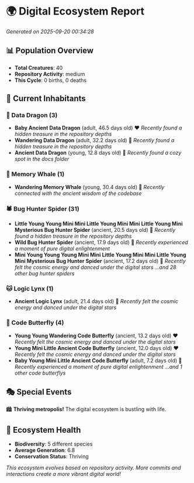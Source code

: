 # 🌍 Digital Ecosystem Report
*Generated on 2025-09-20 00:34:28*

## 📊 Population Overview
- **Total Creatures**: 40
- **Repository Activity**: medium
- **This Cycle**: 0 births, 0 deaths

## 👥 Current Inhabitants

### 🐉 Data Dragon (3)
- **Baby Ancient Data Dragon** (adult, 46.5 days old) ❤️
  *Recently found a hidden treasure in the repository depths*
- **Wandering Data Dragon** (adult, 32.2 days old) 💛
  *Recently found a hidden treasure in the repository depths*
- **Ancient Data Dragon** (young, 12.8 days old) 💚
  *Recently found a cozy spot in the docs folder*

### 🐋 Memory Whale (1)
- **Wandering Memory Whale** (young, 30.4 days old) 💚
  *Recently connected with the ancient wisdom of the codebase*

### 🕷️ Bug Hunter Spider (31)
- **Little Young Young Mini Mini Little Young Mini Mini Little Young Mini Mysterious Bug Hunter Spider** (ancient, 20.5 days old) 💛
  *Recently found a hidden treasure in the repository depths*
- **Wild Bug Hunter Spider** (ancient, 17.9 days old) 💛
  *Recently experienced a moment of pure digital enlightenment*
- **Mini Young Young Young Mini Mini Little Young Mini Mini Little Young Mini Mysterious Bug Hunter Spider** (ancient, 17.2 days old) 💛
  *Recently felt the cosmic energy and danced under the digital stars*
  *...and 28 other bug hunter spiders*

### 🐱 Logic Lynx (1)
- **Ancient Logic Lynx** (adult, 21.4 days old) 💛
  *Recently felt the cosmic energy and danced under the digital stars*

### 🦋 Code Butterfly (4)
- **Young Young Wandering Code Butterfly** (ancient, 13.2 days old) ❤️
  *Recently felt the cosmic energy and danced under the digital stars*
- **Young Mini Little Ancient Code Butterfly** (ancient, 12.0 days old) ❤️
  *Recently felt the cosmic energy and danced under the digital stars*
- **Baby Young Mini Little Ancient Code Butterfly** (adult, 7.2 days old) 💚
  *Recently experienced a moment of pure digital enlightenment*
  *...and 1 other code butterflys*

## 🎭 Special Events

🏙️ **Thriving metropolis!** The digital ecosystem is bustling with life.

## 🔬 Ecosystem Health
- **Biodiversity**: 5 different species
- **Average Generation**: 6.8
- **Conservation Status**: Thriving

*This ecosystem evolves based on repository activity. More commits and interactions create a more vibrant digital world!*